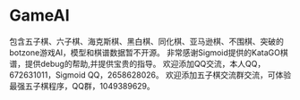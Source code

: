 # GameAI
包含五子棋、六子棋、海克斯棋、黑白棋、同化棋、亚马逊棋、不围棋、突破的botzone游戏AI，模型和棋谱数据暂不开源。
非常感谢Sigmoid提供的KataGO棋谱，提供debug的帮助,并提供宝贵的指导。
欢迎添加QQ交流，本人QQ，672631011，Sigmoid QQ，2658628026。
欢迎添加五子棋交流群交流，可体验最强五子棋程序，QQ群，1049389629。
